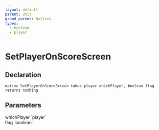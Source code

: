 ```yaml
---
layout: default
parent: Unit
grand_parent: Natives
types:
  - boolean
  - player
---
```


# SetPlayerOnScoreScreen

## Declaration

```
native SetPlayerOnScoreScreen takes player whichPlayer, boolean flag returns nothing
```

## Parameters
<dl>
  <dt>whichPlayer `player`</dt>
  <dd></dd>

  <dt>flag `boolean`</dt>
  <dd></dd>
</dl>